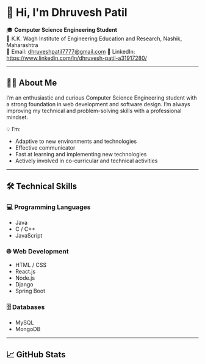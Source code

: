 # 👋 Hi, I'm Dhruvesh Patil

🎓 **Computer Science Engineering Student**  
📍 K.K. Wagh Institute of Engineering Education and Research, Nashik, Maharashtra  
📧 Email: [dhruveshpatil7777@gmail.com](mailto:dhruveshpatil7777@gmail.com) 
🔗 LinkedIn: https://www.linkedin.com/in/dhruvesh-patil-a31917280/

---

## 👨‍💻 About Me

I’m an enthusiastic and curious Computer Science Engineering student with a strong foundation in web development and software design. I’m always improving my technical and problem-solving skills with a professional mindset.

💡 I’m:
- Adaptive to new environments and technologies  
- Effective communicator  
- Fast at learning and implementing new technologies  
- Actively involved in co-curricular and technical activities

---

## 🛠️ Technical Skills

### 💻 Programming Languages
- Java
- C / C++
- JavaScript

### 🌐 Web Development
- HTML / CSS
- React.js
- Node.js
- Django
- Spring Boot

### 🗄️ Databases
- MySQL
- MongoDB

---

## 📈 GitHub Stats

